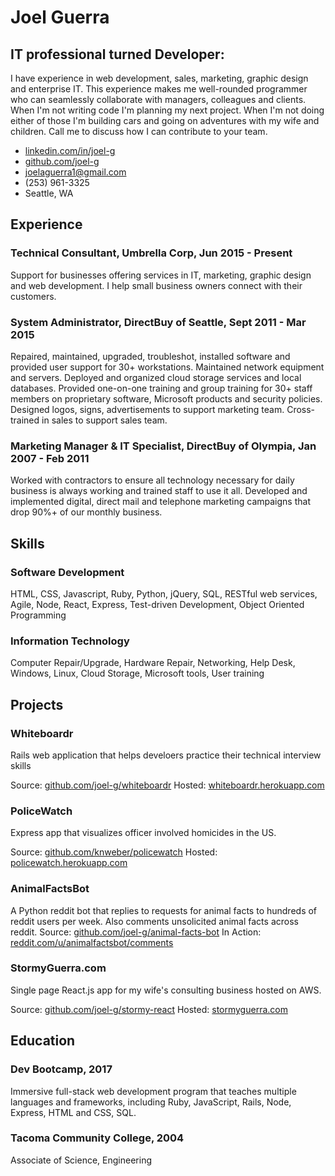 # Joel Guerra
## IT professional turned Developer:
I have experience in web development, sales, marketing, graphic design and enterprise IT.
This experience makes me well-rounded programmer who can seamlessly collaborate with managers, colleagues and
clients. When I'm not writing code I'm planning my next project. When I'm not doing either of those I'm building cars and
going on adventures with my wife and children. Call me to discuss how I can contribute to your team.

* [linkedin.com/in/joel-g](http://linkedin.com/in/joel-g)
* [github.com/joel-g](http://github.com/joel-g)
* joelaguerra1@gmail.com
* (253) 961-3325
* Seattle, WA

## Experience
### Technical Consultant, Umbrella Corp, Jun 2015 - Present
Support for businesses offering services in IT, marketing, graphic design and web development. I help small business owners connect with their customers.
### System Administrator, DirectBuy of Seattle, Sept 2011 - Mar 2015
Repaired, maintained, upgraded, troubleshot, installed software and provided user support for 30+ workstations. 
Maintained network equipment and servers. Deployed and organized cloud storage services and local databases. 
Provided one-on-one training and group training for 30+ staff members on proprietary software, Microsoft products and security policies. 
Designed logos, signs, advertisements to support marketing team. 
Cross-trained in sales to support sales team.
### Marketing Manager & IT Specialist, DirectBuy of Olympia, Jan 2007 - Feb 2011
Worked with contractors to ensure all technology necessary for daily business is always working and trained staff to use it all. 
Developed and implemented digital, direct mail and telephone marketing campaigns that drop 90%+ of our monthly business.
## Skills
### Software Development
HTML, CSS, Javascript, Ruby, Python, jQuery, SQL, RESTful web
services, Agile, Node, React, Express, Test-driven Development,
Object Oriented Programming
### Information Technology
Computer Repair/Upgrade, Hardware Repair, Networking,
Help Desk, Windows, Linux, Cloud Storage, Microsoft tools,
User training

## Projects
### Whiteboardr
Rails web application that helps develoers practice their technical interview skills

Source: [github.com/joel-g/whiteboardr](http://github.com/joel-g/whiteboardr) Hosted: [whiteboardr.herokuapp.com](http://whiteboardr.herokuapp.com)

### PoliceWatch
Express app that visualizes officer involved homicides in the US.

Source: [github.com/knweber/policewatch](http://github.com/knweber/policewatch) Hosted: [policewatch.herokuapp.com](http://policewatch.herokuapp.com)

### AnimalFactsBot
A Python reddit bot that replies to requests for animal facts to hundreds of reddit users per week. Also comments unsolicited animal facts across reddit.
Source: [github.com/joel-g/animal-facts-bot](http://github.com/joel-g/animal-facts-bot) In Action: [reddit.com/u/animalfactsbot/comments](http://reddit.com/u/animalfactsbot/comments)

### StormyGuerra.com
Single page React.js app for my wife's consulting business hosted on AWS.

Source: [github.com/joel-g/stormy-react](http://github.com/joel-g/stormy-react) Hosted: [stormyguerra.com](http://stormyguerra.com)

## Education
### Dev Bootcamp, 2017
Immersive full-stack web development program that
teaches multiple languages and frameworks, including
Ruby, JavaScript, Rails, Node, Express, HTML and CSS, SQL.
### Tacoma Community College, 2004
Associate of Science, Engineering
